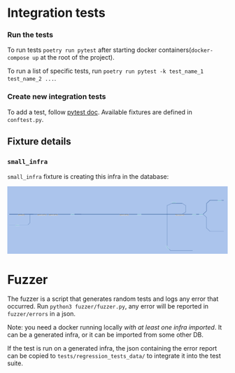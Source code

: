 # Integration tests

### Run the tests

To run tests `poetry run pytest` after starting docker containers(`docker-compose up` at the root of the project).

To run a list of specific tests, run `poetry run pytest -k test_name_1 test_name_2 ...`.

### Create new integration tests

To add a test, follow [pytest doc](https://docs.pytest.org/).
Available fixtures are defined in `conftest.py`.

## Fixture details

### `small_infra`

`small_infra` fixture is creating this infra in the database:

![small infra](assets/small_infra.png)

# Fuzzer

The fuzzer is a script that generates random tests and logs any error that occurred.
Run `python3 fuzzer/fuzzer.py`, any error will be reported in `fuzzer/errors` in a json.

Note: you need a docker running locally _with at least one infra imported_.
It can be a generated infra, or it can be imported from some other DB.

If the test is run on a generated infra, the json containing the error report
can be copied to `tests/regression_tests_data/` to integrate it into the test suite.
